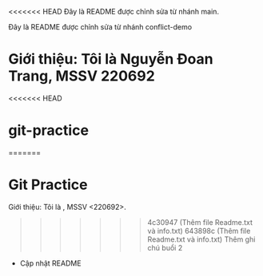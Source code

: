 <<<<<<< HEAD
Đây là README được chỉnh sửa từ nhánh main.

Đây là README được chỉnh sửa từ nhánh conflict-demo

Giới thiệu: Tôi là Nguyễn Đoan Trang, MSSV 220692
=======
<<<<<<< HEAD
# git-practice
=======
# Git Practice
Giới thiệu: Tôi là <Nguyen Doan Trang>, MSSV <220692>.
>>>>>>> 4c30947 (Thêm file Readme.txt và info.txt)
>>>>>>> 643898c (Thêm file Readme.txt và info.txt)
Thêm ghi chú buổi 2
- Cập nhật README 
